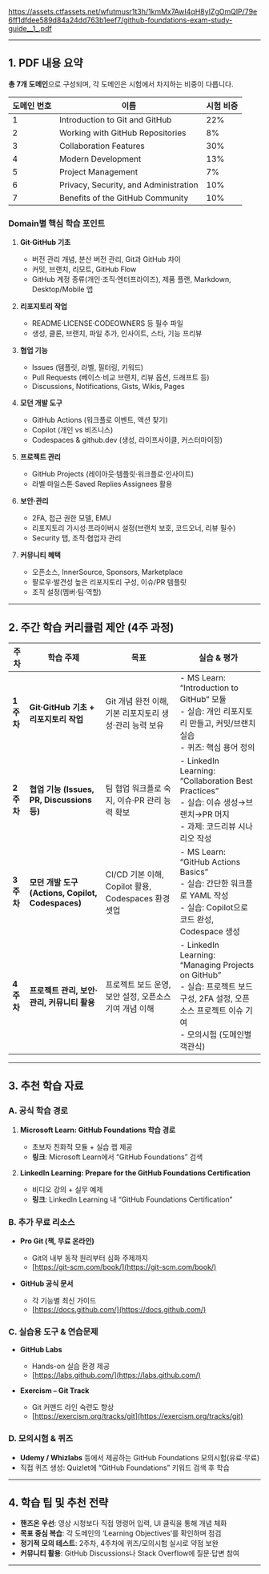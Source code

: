 https://assets.ctfassets.net/wfutmusr1t3h/1kmMx7AwI4qH8yIZgOmQlP/79e6ff1dfdee589d84a24dd763b1eef7/github-foundations-exam-study-guide__1_.pdf

---

## 1. PDF 내용 요약

**총 7개 도메인**으로 구성되며, 각 도메인은 시험에서 차지하는 비중이 다릅니다.

| 도메인 번호 | 이름                                    | 시험 비중 |
| ------ | ------------------------------------- | ----- |
| 1      | Introduction to Git and GitHub        | 22%   |
| 2      | Working with GitHub Repositories      | 8%    |
| 3      | Collaboration Features                | 30%   |
| 4      | Modern Development                    | 13%   |
| 5      | Project Management                    | 7%    |
| 6      | Privacy, Security, and Administration | 10%   |
| 7      | Benefits of the GitHub Community      | 10%   |

### Domain별 핵심 학습 포인트

1. **Git·GitHub 기초**

   * 버전 관리 개념, 분산 버전 관리, Git과 GitHub 차이
   * 커밋, 브랜치, 리모트, GitHub Flow
   * GitHub 계정 종류(개인·조직·엔터프라이즈), 제품 플랜, Markdown, Desktop/Mobile 앱

2. **리포지토리 작업**

   * README·LICENSE·CODEOWNERS 등 필수 파일
   * 생성, 클론, 브랜치, 파일 추가, 인사이트, 스타, 기능 프리뷰

3. **협업 기능**

   * Issues (템플릿, 라벨, 필터링, 키워드)
   * Pull Requests (베이스·비교 브랜치, 리뷰 옵션, 드래프트 등)
   * Discussions, Notifications, Gists, Wikis, Pages

4. **모던 개발 도구**

   * GitHub Actions (워크플로 이벤트, 액션 찾기)
   * Copilot (개인 vs 비즈니스)
   * Codespaces & github.dev (생성, 라이프사이클, 커스터마이징)

5. **프로젝트 관리**

   * GitHub Projects (레이아웃·템플릿·워크플로·인사이트)
   * 라벨·마일스톤·Saved Replies·Assignees 활용

6. **보안·관리**

   * 2FA, 접근 권한 모델, EMU
   * 리포지토리 가시성·프라이버시 설정(브랜치 보호, 코드오너, 리뷰 필수)
   * Security 탭, 조직·협업자 관리

7. **커뮤니티 혜택**

   * 오픈소스, InnerSource, Sponsors, Marketplace
   * 팔로우·발견성 높은 리포지토리 구성, 이슈/PR 템플릿
   * 조직 설정(멤버·팀·역할)

---

## 2. 주간 학습 커리큘럼 제안 (4주 과정)

| 주차      | 학습 주제                                       | 목표                                        | 실습 & 평가                                                                                                              |
| ------- | ------------------------------------------- | ----------------------------------------- | -------------------------------------------------------------------------------------------------------------------- |
| **1주차** | **Git·GitHub 기초 + 리포지토리 작업**                | Git 개념 완전 이해, 기본 리포지토리 생성·관리 능력 보유        | - MS Learn: “Introduction to GitHub” 모듈<br>- 실습: 개인 리포지토리 만들고, 커밋/브랜치 실습<br>- 퀴즈: 핵심 용어 정의                           |
| **2주차** | **협업 기능 (Issues, PR, Discussions 등)**       | 팀 협업 워크플로 숙지, 이슈·PR 관리 능력 확보              | - LinkedIn Learning: “Collaboration Best Practices”<br>- 실습: 이슈 생성→브랜치→PR 머지<br>- 과제: 코드리뷰 시나리오 작성                   |
| **3주차** | **모던 개발 도구 (Actions, Copilot, Codespaces)** | CI/CD 기본 이해, Copilot 활용, Codespaces 환경 셋업 | - MS Learn: “GitHub Actions Basics”<br>- 실습: 간단한 워크플로 YAML 작성<br>- 실습: Copilot으로 코드 완성, Codespace 생성                 |
| **4주차** | **프로젝트 관리, 보안·관리, 커뮤니티 활용**                 | 프로젝트 보드 운영, 보안 설정, 오픈소스 기여 개념 이해          | - LinkedIn Learning: “Managing Projects on GitHub”<br>- 실습: 프로젝트 보드 구성, 2FA 설정, 오픈소스 프로젝트 이슈 기여<br>- 모의시험 (도메인별 객관식) |

---

## 3. 추천 학습 자료

### A. 공식 학습 경로

1. **Microsoft Learn: GitHub Foundations 학습 경로**

   * 초보자 친화적 모듈 + 실습 랩 제공
   * **링크**: Microsoft Learn에서 “GitHub Foundations” 검색

2. **LinkedIn Learning: Prepare for the GitHub Foundations Certification**

   * 비디오 강의 + 실무 예제
   * **링크**: LinkedIn Learning 내 “GitHub Foundations Certification”

### B. 추가 무료 리소스

* **Pro Git (책, 무료 온라인)**

  * Git의 내부 동작 원리부터 심화 주제까지
  * [https://git-scm.com/book/](https://git-scm.com/book/)
* **GitHub 공식 문서**

  * 각 기능별 최신 가이드
  * [https://docs.github.com/](https://docs.github.com/)

### C. 실습용 도구 & 연습문제

* **GitHub Labs**

  * Hands-on 실습 환경 제공
  * [https://labs.github.com/](https://labs.github.com/)
* **Exercism – Git Track**

  * Git 커맨드 라인 숙련도 향상
  * [https://exercism.org/tracks/git](https://exercism.org/tracks/git)

### D. 모의시험 & 퀴즈

* **Udemy / Whizlabs** 등에서 제공하는 GitHub Foundations 모의시험(유료·무료)
* 직접 퀴즈 생성: Quizlet에 “GitHub Foundations” 키워드 검색 후 학습

---

## 4. 학습 팁 및 추천 전략

* **핸즈온 우선**: 영상 시청보다 직접 명령어 입력, UI 클릭을 통해 개념 체화
* **목표 중심 복습**: 각 도메인의 ‘Learning Objectives’를 확인하며 점검
* **정기적 모의 테스트**: 2주차, 4주차에 퀴즈/모의시험 실시로 약점 보완
* **커뮤니티 활용**: GitHub Discussions나 Stack Overflow에 질문·답변 참여

---
